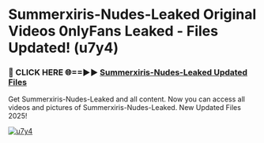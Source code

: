 # Summerxiris-Nudes-Leaked Original Videos 0nlyFans Leaked - Files Updated! (u7y4)

<h3>🔴 CLICK HERE 🌐==►► <a href="https://tinyurl.com/4mcuefdz" rel="nofollow">Summerxiris-Nudes-Leaked Updated Files</a></h3>

Get Summerxiris-Nudes-Leaked and all content. Now you can access all videos and pictures of Summerxiris-Nudes-Leaked. New Updated Files 2025!

[![u7y4](https://i.imgur.com/StAQSOY.gif)](https://tinyurl.com/4mcuefdz)

